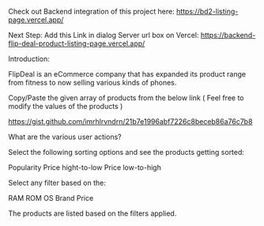 Check out Backend integration of this project here: https://bd2-listing-page.vercel.app/

Next Step: Add this Link in dialog Server url box on Vercel: https://backend-flip-deal-product-listing-page.vercel.app/

Introduction:

FlipDeal is an eCommerce company that has expanded its product range from fitness to now selling various kinds of phones.

Copy/Paste the given array of products from the below link ( Feel free to modify the values of the products )

https://gist.github.com/imrhlrvndrn/21b7e1996abf7226c8beceb86a76c7b8

What are the various user actions?

Select the following sorting options and see the products getting sorted:

Popularity
Price hight-to-low
Price low-to-high

Select any filter based on the:

RAM
ROM
OS
Brand
Price

The products are listed based on the filters applied.

